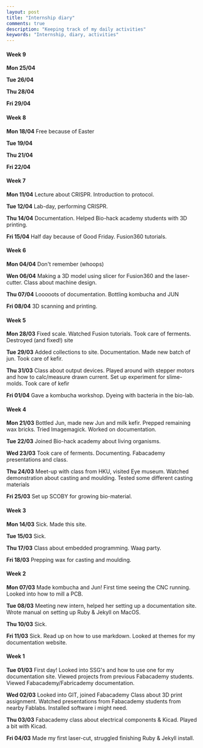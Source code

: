 ```yaml
---
layout: post
title: "Internship diary"
comments: true
description: "Keeping track of my daily activities"
keywords: "Internship, diary, activities"
---
```

#### Week 9

**Mon 25/04** 

**Tue 26/04** 

**Thu 28/04** 

**Fri 29/04** 

<div class="divider"></div>

#### Week 8

**Mon 18/04** Free because of Easter

**Tue 19/04** 

**Thu 21/04** 

**Fri 22/04** 

<div class="divider"></div>

#### Week 7

**Mon 11/04** Lecture about CRISPR. Introduction to protocol.

**Tue 12/04** Lab-day, performing CRISPR.

**Thu 14/04** Documentation. Helped Bio-hack academy students with 3D printing.

**Fri 15/04** Half day because of Good Friday. Fusion360 tutorials.

<div class="divider"></div>

#### Week 6

**Mon 04/04** Don't remember (whoops)

**Wen 06/04** Making a 3D model using slicer for Fusion360 and the laser-cutter. Class about machine design.

**Thu 07/04**  Looooots of documentation. Bottling kombucha and JUN

**Fri 08/04**  3D scanning and printing. 

<div class="divider"></div>

#### Week 5  

**Mon 28/03** Fixed scale. Watched Fusion tutorials. Took care of ferments. Destroyed (and fixed!) site 

**Tue 29/03** Added collections to site. Documentation. Made new batch of jun. Took care of kefir. 

**Thu 31/03**  Class about output devices. Played around with stepper motors and how to calc/measure drawn current. Set up experiment for slime-molds. Took care of kefir

**Fri 01/04**  Gave a kombucha workshop. Dyeing with bacteria in the bio-lab.

<div class="divider"></div>

#### Week 4  

**Mon 21/03** Bottled Jun, made new Jun and milk kefir. Prepped remaining wax bricks. Tried Imagemagick. Worked on documentation. 

**Tue 22/03** Joined Bio-hack academy about living organisms.

**Wed 23/03** Took care of ferments. Documenting. Fabacademy presentations and class. 

**Thu 24/03** Meet-up with class from HKU, visited Eye museum. Watched demonstration about casting and moulding. Tested some different casting materials

**Fri 25/03**  Set up SCOBY for growing bio-material.

<div class="divider"></div>


#### Week 3  

**Mon 14/03** Sick. Made this site. 

**Tue 15/03** Sick.

**Thu 17/03** Class about embedded programming. Waag party.

**Fri 18/03**  Prepping wax for casting and moulding.

<div class="divider"></div>

#### Week 2

**Mon 07/03** Made kombucha and Jun! First time seeing the CNC running. Looked into how to mill a PCB.

**Tue 08/03** Meeting new intern, helped her setting up a documentation site. Wrote manual on setting up Ruby & Jekyll on MacOS.

**Thu 10/03** Sick.

**Fri 11/03** Sick. Read up on how to use markdown. Looked at themes for my documentation website.

<div class="divider"></div>

#### Week 1

**Tue 01/03** First day! Looked into SSG's and how to use one for my documentation site. Viewed projects from previous Fabacademy students. Viewed Fabacademy/Fabricademy documentation.

**Wed 02/03** Looked into GIT, joined Fabacademy Class about 3D print assignment. Watched presentations from Fabacademy students from nearby Fablabs. Installed software i might need.

**Thu 03/03** Fabacademy class about electrical components & Kicad. Played a bit with Kicad.

**Fri 04/03** Made my first laser-cut, struggled finishing Ruby & Jekyll install.